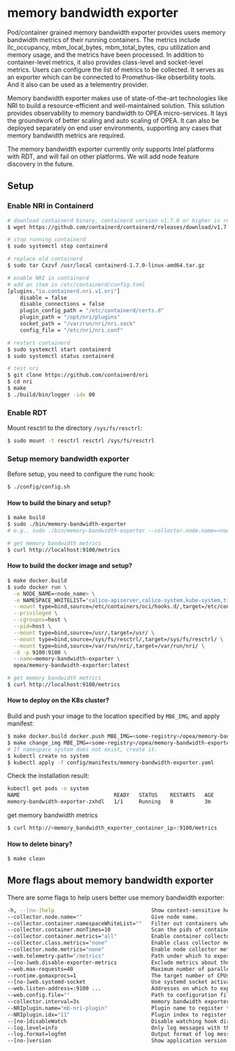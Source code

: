 # memory bandwidth exporter

Pod/container grained memory bandwidth exporter provides users memory bandwidth metrics of their running containers. The metrics include llc_occupancy, mbm_local_bytes, mbm_total_bytes, cpu utilization and memory usage, and the metrics have been processed. In addition to container-level metrics, it also provides class-level and socket-level metrics. Users can configure the list of metrics to be collected. It serves as an exporter which can be connected to Promethus-like obserbility tools. And it also can be used as a telementry provider.

Memory bandwidth exporter makes use of state-of-the-art technologies like NRI to build a resource-efficient and well-maintained solution. This solution provides observability to memory bandwidth to OPEA micro-services. It lays the groundwork of better scaling and auto scaling of OPEA. It can also be deployed separately on end user environments, supporting any cases that memory bandwidth metrics are required.

The memory bandwidth exporter currently only supports Intel platforms with RDT, and will fail on other platforms. We will add node feature discovery in the future.

## Setup

### Enable NRI in Containerd

```sh
# download containerd binary, containerd version v1.7.0 or higher is required
$ wget https://github.com/containerd/containerd/releases/download/v1.7.0/containerd-1.7.0-linux-amd64.tar.gz

# stop running containerd
$ sudo systemctl stop containerd

# replace old containerd
$ sudo tar Cxzvf /usr/local containerd-1.7.0-linux-amd64.tar.gz

# enable NRI in containerd
# add an item in /etc/containerd/config.toml
[plugins."io.containerd.nri.v1.nri"]
    disable = false
    disable_connections = false
    plugin_config_path = "/etc/containerd/certs.d"
    plugin_path = "/opt/nri/plugins"
    socket_path = "/var/run/nri/nri.sock"
    config_file = "/etc/nri/nri.conf"

# restart containerd
$ sudo systemctl start containerd
$ sudo systemctl status containerd

# test nri
$ git clone https://github.com/containerd/nri
$ cd nri
$ make
$ ./build/bin/logger -idx 00
```

### Enable RDT

Mount resctrl to the directory `/sys/fs/resctrl`:

```sh
$ sudo mount -t resctrl resctrl /sys/fs/resctrl
```

### Setup memory bandwidth exporter

Before setup, you need to configure the runc hook:

```sh
$ ./config/config.sh
```

#### How to build the binary and setup?

```sh
$ make build
$ sudo ./bin/memory-bandwidth-exporter
# e.g., sudo ./bin/memory-bandwidth-exporter --collector.node.name=<node_name> --collector.container.namespaceWhiteList="calico-apiserver,calico-system,kube-system,tigera-operator"

# get memory bandwidth metrics
$ curl http://localhost:9100/metrics
```

#### How to build the docker image and setup?

```sh
$ make docker.build
$ sudo docker run \
  -e NODE_NAME=<node_name> \
  -e NAMESPACE_WHITELIST="calico-apiserver,calico-system,kube-system,tigera-operator" \
  --mount type=bind,source=/etc/containers/oci/hooks.d/,target=/etc/containers/oci/hooks.d/ \
  --privileged \
  --cgroupns=host \
  --pid=host \
  --mount type=bind,source=/usr/,target=/usr/ \
  --mount type=bind,source=/sys/fs/resctrl/,target=/sys/fs/resctrl/ \
  --mount type=bind,source=/var/run/nri/,target=/var/run/nri/ \
  -d -p 9100:9100 \
  --name=memory-bandwidth-exporter \
  opea/memory-bandwidth-exporter:latest

# get memory bandwidth metrics
$ curl http://localhost:9100/metrics
```

#### How to deploy on the K8s cluster?

Build and push your image to the location specified by `MBE_IMG`, and apply manifest:

```sh
$ make docker.build docker.push MBE_IMG=<some-registry>/opea/memory-bandwidth-exporter:<tag>
$ make change_img MBE_IMG=<some-registry>/opea/memory-bandwidth-exporter:<tag>
# If namespace system does not exist, create it.
$ kubectl create ns system
$ kubectl apply -f config/manifests/memory-bandwidth-exporter.yaml
```

Check the installation result:

```sh
kubectl get pods -n system
NAME                              READY   STATUS    RESTARTS   AGE
memory-bandwidth-exporter-zxhdl   1/1     Running   0          3m
```

get memory bandwidth metrics

```sh
$ curl http://<memory_bandwidth_exporter_container_ip>:9100/metrics
```

#### How to delete binary?

```sh
$ make clean
```

## More flags about memory bandwidth exporter

There are some flags to help users better use memory bandwidth exporter:

```sh
-h, --[no-]help                               Show context-sensitive help (also try --help-long and --help-man).
--collector.node.name=""                      Give node name.
--collector.container.namespaceWhiteList=""   Filter out containers whose namespaces belong to the namespace whitelist, namespaces separated by commas, like "xx,xx,xx".
--collector.container.monTimes=10             Scan the pids of containers created before the exporter starts to prevent the loss of pids.
--collector.container.metrics="all"           Enable container collector metrics.
--collector.class.metrics="none"              Enable class collector metrics.
--collector.node.metrics="none"               Enable node collector metrics.
--web.telemetry-path="/metrics"               Path under which to expose metrics.
--[no-]web.disable-exporter-metrics           Exclude metrics about the exporter itself (promhttp_*, process_*, go_*).
--web.max-requests=40                         Maximum number of parallel scrape requests. Use 0 to disable.
--runtime.gomaxprocs=1                        The target number of CPUs Go will run on (GOMAXPROCS) ($GOMAXPROCS)
--[no-]web.systemd-socket                     Use systemd socket activation listeners instead of port listeners (Linux only).
--web.listen-address=:9100 ...                Addresses on which to expose metrics and web interface. Repeatable for multiple addresses.
--web.config.file=""                          Path to configuration file that can enable TLS or authentication. See: https://github.com/prometheus/exporter-toolkit/blob/master/docs/web-configuration.md
--collector.interval=3s                       memory bandwidth exporter collect metrics interval
--NRIplugin.name="mb-nri-plugin"              Plugin name to register to NRI
--NRIplugin.idx="11"                          Plugin index to register to NRI
--[no-]disableWatch                           Disable watching hook directories for new hooks
--log.level=info                              Only log messages with the given severity or above. One of: [debug, info, warn, error]
--log.format=logfmt                           Output format of log messages. One of: [logfmt, json]
--[no-]version                                Show application version.
```
